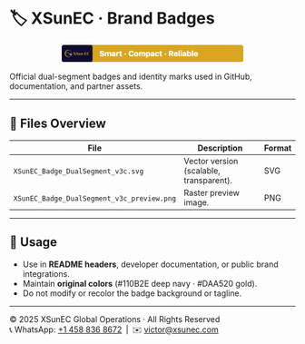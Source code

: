 # 🏷 XSunEC · Brand Badges

<p align="center">
  <img src="https://github.com/VictorXSun/XSunEC-BrandAssets/blob/main/logos/badges/XSunEC_Badge_DualSegment_v3c_preview.png" width="320" alt="XSunEC Badge Preview"/>
</p>

Official dual-segment badges and identity marks used in GitHub, documentation, and partner assets.

---

## 📁 Files Overview

| File | Description | Format |
|------|--------------|---------|
| `XSunEC_Badge_DualSegment_v3c.svg` | Vector version (scalable, transparent). | SVG |
| `XSunEC_Badge_DualSegment_v3c_preview.png` | Raster preview image. | PNG |

---

## 🔧 Usage

- Use in **README headers**, developer documentation, or public brand integrations.
- Maintain **original colors** (#110B2E deep navy · #DAA520 gold).
- Do not modify or recolor the badge background or tagline.

---

© 2025 XSunEC Global Operations · All Rights Reserved  
📞 WhatsApp: [+1 458 836 8672](https://wa.me/14588368672) | ✉️ [victor@xsunec.com](mailto:victor@xsunec.com)
